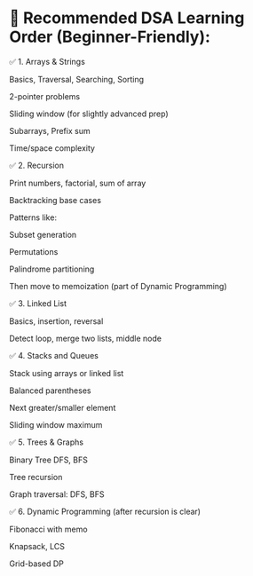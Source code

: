 # 📘 Recommended DSA Learning Order (Beginner-Friendly):


✅ 1. Arrays & Strings

Basics, Traversal, Searching, Sorting

2-pointer problems

Sliding window (for slightly advanced prep)

Subarrays, Prefix sum

Time/space complexity


✅ 2. Recursion

Print numbers, factorial, sum of array

Backtracking base cases

Patterns like:

Subset generation

Permutations

Palindrome partitioning

Then move to memoization (part of Dynamic Programming)


✅ 3. Linked List

Basics, insertion, reversal

Detect loop, merge two lists, middle node


✅ 4. Stacks and Queues

Stack using arrays or linked list

Balanced parentheses

Next greater/smaller element

Sliding window maximum


✅ 5. Trees & Graphs

Binary Tree DFS, BFS

Tree recursion

Graph traversal: DFS, BFS


✅ 6. Dynamic Programming (after recursion is clear)

Fibonacci with memo

Knapsack, LCS

Grid-based DP

